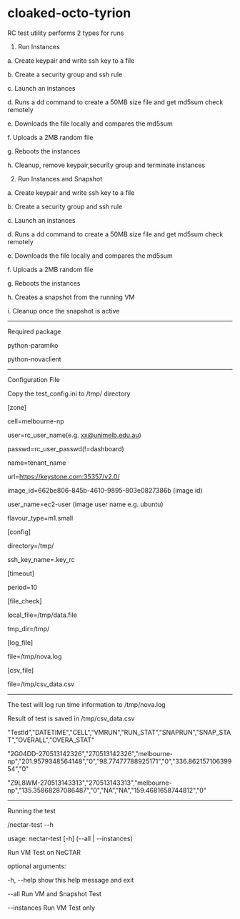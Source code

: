 cloaked-octo-tyrion
===================
RC test utility performs 2 types for runs

1. Run Instances


  a. Create keypair and write ssh key to a file

  b. Create a security group and ssh rule

  c. Launch an instances

  d. Runs a dd command to create a 50MB size file and get md5sum check remotely

  e. Downloads the file locally and compares the md5sum

  f. Uploads a 2MB random file

  g. Reboots the instances

  h. Cleanup, remove keypair,security group and terminate instances
  


2. Run Instances and Snapshot

  a. Create keypair and write ssh key to a file

  b. Create a security group and ssh rule

  c. Launch an instances

  d. Runs a dd command to create a 50MB size file and get md5sum check remotely

  e. Downloads the file locally and compares the md5sum

  f. Uploads a 2MB random file

  g. Reboots the instances

  h. Creates a snapshot from the running VM

  i. Cleanup once the snapshot is active

------------------------------------------------------------------------------------------------------------------------

Required package

python-paramiko

python-novaclient

------------------------------------------------------------------------------------------------------------------------


Configuration File

Copy the test_config.ini to /tmp/ directory


[zone]

cell=melbourne-np

user=rc_user_name(e.g. xx@unimelb.edu.au)

passwd=rc_user_passwd(!=dashboard)

name=tenant_name

url=https://keystone.com:35357/v2.0/

image_id=662be806-845b-4610-9895-803e0827386b (image id)

user_name=ec2-user (image user name e.g. ubuntu)

flavour_type=m1.small

[config]

directory=/tmp/

ssh_key_name=.key_rc

[timeout]

period=10

[file_check]

local_file=/tmp/data.file

tmp_dir=/tmp/

[log_file]

file=/tmp/nova.log

[csv_file]

file=/tmp/csv_data.csv


-----------------------------------------------------------------------------------------------------------------------

The test will log run time information to /tmp/nova.log

Result of test is saved in /tmp/csv_data.csv

"TestId","DATETIME","CELL","VMRUN","RUN_STAT","SNAPRUN","SNAP_STAT","OVERALL","OVERA_STAT"

"2G04DD-270513142326","270513142326","melbourne-np","201.9579348564148","0","98.77477788925171","0","336.86215710639954","0"


"Z9L8WM-270513143313","270513143313","melbourne-np","135.35868287086487","0","NA","NA","159.4681658744812","0"




---------------------------------------------------------------------------------------------------------------------

Running the test

/nectar-test --h

usage: nectar-test [-h] (--all | --instances)

Run VM Test on NeCTAR

optional arguments:

-h, --help   show this help message and exit

--all        Run VM and Snapshot Test

--instances  Run VM Test only
